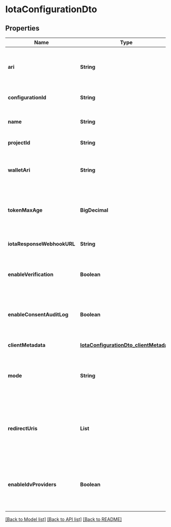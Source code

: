 # IotaConfigurationDto

## Properties

| Name                       | Type                                                                              | Description                                                                                                                                      | Notes                             |
| -------------------------- | --------------------------------------------------------------------------------- | ------------------------------------------------------------------------------------------------------------------------------------------------ | --------------------------------- |
| **ari**                    | **String**                                                                        | This is a unique resource identifier of the Affinidi Iota Framework configuration.                                                               | [default to null]                 |
| **configurationId**        | **String**                                                                        | ID of the Affinidi Iota Framework configuration.                                                                                                 | [default to null]                 |
| **name**                   | **String**                                                                        | The name of the configuration to quickly identify the resource.                                                                                  | [default to null]                 |
| **projectId**              | **String**                                                                        | The ID of the project.                                                                                                                           | [default to null]                 |
| **walletAri**              | **String**                                                                        | The unique resource identifier of the Wallet used to sign the request token.                                                                     | [default to null]                 |
| **tokenMaxAge**            | **BigDecimal**                                                                    | This is the lifetime of the signed request token during the data-sharing flow.                                                                   | [default to null]                 |
| **iotaResponseWebhookURL** | **String**                                                                        | The webhook URL is used for callback when the data is ready.                                                                                     | [optional] [default to null]      |
| **enableVerification**     | **Boolean**                                                                       | Cryptographically verifies the data shared by the user when enabled.                                                                             | [default to null]                 |
| **enableConsentAuditLog**  | **Boolean**                                                                       | Records the consent the user gave when they shared their data, including the type of data shared.                                                | [default to null]                 |
| **clientMetadata**         | [**IotaConfigurationDto_clientMetadata**](IotaConfigurationDto_clientMetadata.md) |                                                                                                                                                  | [default to null]                 |
| **mode**                   | **String**                                                                        | Determines whether to handle the data-sharing request using the WebSocket or Redirect flow.                                                      | [optional] [default to websocket] |
| **redirectUris**           | **List**                                                                          | List of allowed URLs to redirect users, including the response from the request. This is required if the selected data-sharing mode is Redirect. | [optional] [default to null]      |
| **enableIdvProviders**     | **Boolean**                                                                       | Enables identity verification from user with a 3rd-party provider when a verified identity document is not found.                                | [optional] [default to null]      |

[[Back to Model list]](../README.md#documentation-for-models) [[Back to API list]](../README.md#documentation-for-api-endpoints) [[Back to README]](../README.md)
